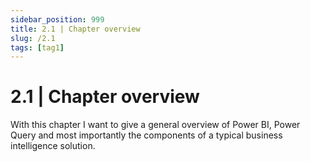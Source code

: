 ```yaml
---
sidebar_position: 999
title: 2.1 | Chapter overview
slug: /2.1
tags: [tag1]
---
```


# 2.1 | Chapter overview

With this chapter I want to give a general overview of Power BI, Power Query and most importantly the components of a typical business intelligence solution.